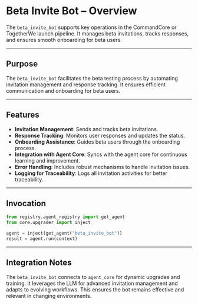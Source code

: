 # Beta Invite Bot – Overview

The `beta_invite_bot` supports key operations in the CommandCore or TogetherWe launch pipeline. It manages beta invitations, tracks responses, and ensures smooth onboarding for beta users.

---

## Purpose

The `beta_invite_bot` facilitates the beta testing process by automating invitation management and response tracking. It ensures efficient communication and onboarding for beta users.

---

## Features

- **Invitation Management**: Sends and tracks beta invitations.
- **Response Tracking**: Monitors user responses and updates the status.
- **Onboarding Assistance**: Guides beta users through the onboarding process.
- **Integration with Agent Core**: Syncs with the agent core for continuous learning and improvement.
- **Error Handling**: Includes robust mechanisms to handle invitation issues.
- **Logging for Traceability**: Logs all invitation activities for better traceability.

---

## Invocation

```python
from registry.agent_registry import get_agent
from core.upgrader import inject

agent = inject(get_agent("beta_invite_bot"))
result = agent.run(context)
```

---

## Integration Notes

The `beta_invite_bot` connects to `agent_core` for dynamic upgrades and training. It leverages the LLM for advanced invitation management and adapts to evolving workflows. This ensures the bot remains effective and relevant in changing environments.